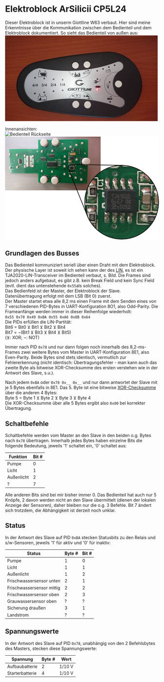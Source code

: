 # Elektroblock ArSilicii CP5L24
Dieser Elektroblock ist in unserm Giottline W63 verbaut. Hier sind meine Erkenntnisse über die Kommunikation zwischen dem Bedienteil und dem Elektroblock dokumentiert. So sieht das Bedienteil von außen aus:  
![Bedienteil](Bedienteil.jpg)

Innenansichten:  
![Bedienteil Rückseite](Bedienteil_Rückseite.jpg)
![Platine Bedienteil](Platine_Bedienteil.png)

## Grundlagen des Busses
Das Bedienteil kommuniziert seriell über einen Draht mit dem Elektroblock. Der physische Layer ist soweit ich sehen kann der des [LIN](https://www.cs-group.de/wp-content/uploads/2016/11/LIN_Specification_Package_2.2A.pdf), es ist ein TJA2020-LIN-Transceiver im Bedienteil verbaut, s. Bild. Die Frames sind jedoch anders aufgebaut, es gibt z.B. kein Break Field und kein Sync Field (evtl. dient das untenstehende `0x55`als solches).  
Das Bedienfeld ist der Master, der Elektroblock der Slave.  
Datenübertragung erfolgt mit dem LSB (Bit 0) zuerst.  
Der Master startet etwa alle 8,2 ms einen Frame mit dem Senden eines von 7 verschiedenen PID-Bytes in UART-Konfiguration 8O1, also Odd-Parity. Die Frameanfänge werden immer in dieser Reihenfolge wiederholt:  
`0x55 0x78 0x49 0xBA 0x55 0xA6 0x8B 0x64`  
Die PIDs erfüllen die LIN-Partität:  
Bit6 = Bit0 ⊻ Bit1 ⊻ Bit2 ⊻ Bit4  
Bit7 = ¬(Bit1 ⊻ Bit3 ⊻ Bit4 ⊻ Bit5)  
(⊻: XOR; ¬: NOT)

Immer nach PID `0x78` und nur dann folgen noch innerhalb des 8,2-ms-Frames zwei weitere Bytes vom Master in UART-Konfiguration 8E1, also Even-Parity. Beide Bytes sind stets identisch, vermutlich zur Fehlererkennung (nicht identisch: Übertragungsfehler - man kann auch das zweite Byte als bitweise XOR-Checksumme des ersten verstehen wie in der Antwort des Slave, s.u.). 

Nach jedem `0xBA` oder `0x78 0x__ 0x__` und nur dann antwortet der Slave mit je 5 Bytes ebenfalls in 8E1. Das 5. Byte ist eine bitweise [XOR-Checksumme](https://en.wikipedia.org/wiki/Checksum#Parity_byte_or_parity_word) über die anderen 4 Bytes:  
Byte 5 = Byte 1 ⊻ Byte 2 ⊻ Byte 3 ⊻ Byte 4  
Die XOR-Checksumme über alle 5 Bytes ergibt also `0x00` bei korrekter Übertragung.

## Schaltbefehle
Schaltbefehle werden vom Master an den Slave in den beiden o.g. Bytes nach `0x78` übertragen. Innerhalb jedes Bytes haben einzelne Bits die folgende Bedeutung, jeweils '1' schaltet ein, '0' schaltet aus:

Funktion|Bit #
---|---
Pumpe|0
Licht|1
Außenlicht|2
?|7

Alle anderen Bits sind bei mir bisher immer 0. Das Bedienteil hat auch nur 5 Knöpfe, 2 davon werden nicht an den Slave übermittelt (dienen der lokalen Anzeige der Sensoren), daher bleiben nur die o.g. 3 Befehle. Bit 7 ändert sich trotzdem, die Abhängigkeit ist derzeit noch unklar.

## Status
In der Antwort des Slave auf PID `0xBA` stecken Statusbits zu den Relais und s/w-Sensoren, jeweils '1' für aktiv und '0' für inaktiv:

Status|Byte #|Bit #
---|---|---
Pumpe|1|0
Licht|1|1
Außenlicht|1|2
Frischwassersensor unten|2|1
Frischwassersensor mittig|2|2
Frischwassersensor oben|2|3
Grauwassersensor oben|?|?
Sicherung draußen|3|1
Landstrom|?|?

## Spannungswerte
In der Antwort des Slave auf PID `0x78`, unabhängig von den 2 Befehlsbytes des Masters, stecken diese Spannungswerte:

Spannung|Byte #|Wert
---|---|---
Aufbaubatterie|2|1/10 V
Starterbatterie|4|1/10 V
